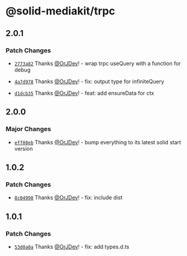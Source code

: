# @solid-mediakit/trpc

## 2.0.1

### Patch Changes

- [`2773a82`](https://github.com/solidjs-community/mediakit/commit/2773a82c50c45a894ebc12f3814dd5e25a599c15) Thanks [@OrJDev](https://github.com/OrJDev)! - wrap trpc useQuery with a function for debug

- [`4a7d978`](https://github.com/solidjs-community/mediakit/commit/4a7d978b8b95934051dc135b18c661ea0f27d8f0) Thanks [@OrJDev](https://github.com/OrJDev)! - fix: output type for infiniteQuery

- [`d1dcb35`](https://github.com/solidjs-community/mediakit/commit/d1dcb35501409f5b4fe0a0eb0c3216906e702099) Thanks [@OrJDev](https://github.com/OrJDev)! - feat: add ensureData for ctx

## 2.0.0

### Major Changes

- [`eff08eb`](https://github.com/solidjs-community/mediakit/commit/eff08eb6638a5eea2b3033c0b374cec00bf8cb5a) Thanks [@OrJDev](https://github.com/OrJDev)! - bump everything to its latest solid start version

## 1.0.2

### Patch Changes

- [`8c04998`](https://github.com/solidjs-community/mediakit/commit/8c049988dd231c9af1d7575f9865a5f3590bda35) Thanks [@OrJDev](https://github.com/OrJDev)! - fix: include dist

## 1.0.1

### Patch Changes

- [`53d0a0a`](https://github.com/solidjs-community/mediakit/commit/53d0a0ad49749329bed0e51eb0244ed85ec7a02b) Thanks [@OrJDev](https://github.com/OrJDev)! - fix: add types.d.ts
